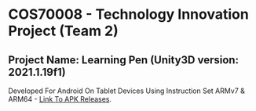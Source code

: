 # COS70008 - Technology Innovation Project (Team 2)
## Project Name: <bold>Learning Pen</bold> (Unity3D version: 2021.1.19f1)

Developed For Android On Tablet Devices Using Instruction Set ARMv7 & ARM64 - [Link To APK Releases](https://github.com/jordan-the/COS70008-innovation-project/releases).
